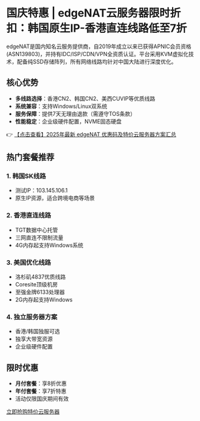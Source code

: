 # 国庆特惠 | edgeNAT云服务器限时折扣：韩国原生IP-香港直连线路低至7折

edgeNAT是国内知名云服务提供商，自2019年成立以来已获得APNIC会员资格(ASN139803)，并持有IDC/ISP/CDN/VPN全资质认证。平台采用KVM虚拟化技术，配备纯SSD存储阵列，所有网络线路均针对中国大陆进行深度优化。

## 核心优势
- **多线路选择**：香港CN2、韩国CN2、美西CUVIP等优质线路
- **系统兼容**：支持Windows/Linux双系统
- **服务保障**：提供7天无理由退款（需遵守TOS条款）
- **性能稳定**：企业级硬件配置，NVME固态硬盘

👉 [【点击查看】2025年最新 edgeNAT 优惠码及特价云服务器方案汇总](https://bit.ly/edgenat)

## 热门套餐推荐
### 1. 韩国SK线路
- 测试IP：103.145.106.1
- 原生IP资源，适合跨境电商等场景

### 2. 香港直连线路
- TGT数据中心托管
- 三网直连不限制流量
- 4G内存起支持Windows系统

### 3. 美国优化线路
- 洛杉矶4837优质线路
- Coresite顶级机房
- 至强金牌6133处理器
- 2G内存起支持Windows

### 4. 独立服务器方案
- 香港/韩国独服可选
- 独享大带宽资源
- 企业级硬件配置

## 限时优惠
- **月付套餐**：享8折优惠
- **年付套餐**：享7折特惠
- 活动仅限国庆期间有效

[立即抢购特价云服务器](https://bit.ly/edgenat)